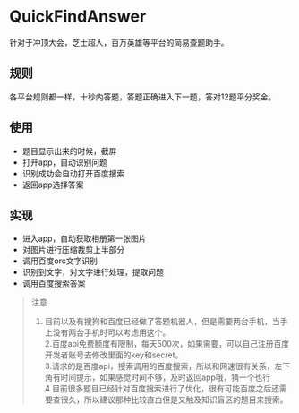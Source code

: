 # QuickFindAnswer

针对于冲顶大会，芝士超人，百万英雄等平台的简易查题助手。

## 规则
各平台规则都一样，十秒内答题，答题正确进入下一题，答对12题平分奖金。

## 使用
* 题目显示出来的时候，截屏
* 打开app，自动识别问题
* 识别成功会自动打开百度搜索
* 返回app选择答案

## 实现
* 进入app，自动获取相册第一张图片
* 对图片进行压缩裁剪上半部分
* 调用百度orc文字识别
* 识别到文字，对文字进行处理，提取问题
* 调用百度搜索答案

> 注意  
> 1. 目前以及有搜狗和百度已经做了答题机器人，但是需要两台手机，当手上没有两台手机时可以考虑用这个。  
> 2.百度api免费额度有限制，每天500次，如果需要，可以自己注册百度开发者账号去修改里面的key和secret。  
> 3.请求的是百度api，搜索调用的百度搜索，所以和网速很有关系，左下角有时间提示，如果感觉时间不够，及时返回app哦，猜一个也行  
> 4.目前很多题目已经针对百度搜索进行了优化，很有可能百度之后还需要查很久，所以建议那种比较直白但是又触及知识盲区的题目来搜索。  
